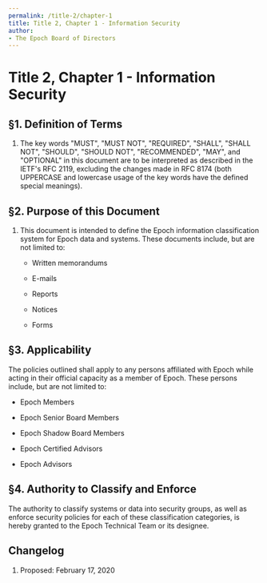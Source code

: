 ```yaml
---
permalink: /title-2/chapter-1
title: Title 2, Chapter 1 - Information Security
author:
- The Epoch Board of Directors
---
```

# Title 2, Chapter 1 - Information Security

## §1. Definition of Terms

1.  The key words "MUST", "MUST NOT", "REQUIRED", "SHALL", "SHALL NOT",
    "SHOULD", "SHOULD NOT", "RECOMMENDED", "MAY", and "OPTIONAL" in this
    document are to be interpreted as described in the IETF's RFC 2119,
    excluding the changes made in RFC 8174 (both UPPERCASE and lowercase
    usage of the key words have the defined special meanings).

## §2. Purpose of this Document

1.  This document is intended to define the Epoch information
    classification system for Epoch data and systems. These documents include, 
    but are not limited to:

    - Written memorandums

    - E-mails
    
    - Reports

    - Notices

    - Forms

## §3. Applicability

The policies outlined shall apply to any persons affiliated
with Epoch while acting in their official capacity as a member of Epoch. 
These persons include, but are not limited to:

-   Epoch Members

-   Epoch Senior Board Members

-   Epoch Shadow Board Members

-   Epoch Certified Advisors

-   Epoch Advisors

## §4. Authority to Classify and Enforce
The authority to classify systems or data into security groups, as well as enforce security policies for each of these classification categories, is hereby granted to the Epoch Technical Team or its designee.


## Changelog

1.  Proposed: February 17, 2020
